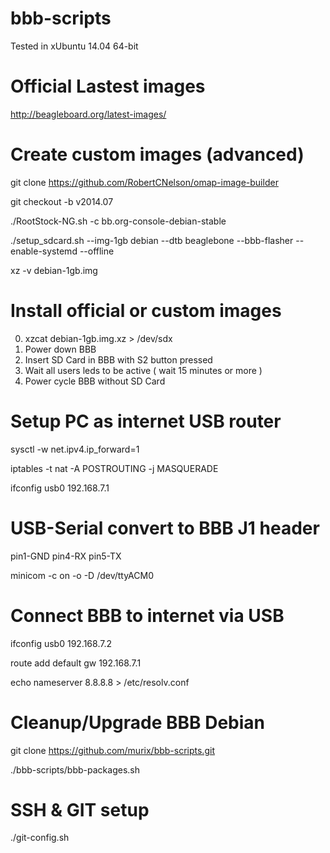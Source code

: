 bbb-scripts
===========

Tested in xUbuntu 14.04 64-bit

Official Lastest images
=======================
http://beagleboard.org/latest-images/

Create custom images (advanced)
===============================

git clone https://github.com/RobertCNelson/omap-image-builder

git checkout -b v2014.07

./RootStock-NG.sh -c bb.org-console-debian-stable

./setup_sdcard.sh --img-1gb debian --dtb beaglebone --bbb-flasher --enable-systemd --offline

xz -v debian-1gb.img


Install official or custom images
=================================

0. xzcat debian-1gb.img.xz > /dev/sdx
1. Power down BBB
2. Insert SD Card in BBB with S2 button pressed
3. Wait all users leds to be active ( wait 15 minutes or more )
4. Power cycle BBB without SD Card


Setup PC as internet USB router
===============================

sysctl -w net.ipv4.ip_forward=1

iptables -t nat -A POSTROUTING -j MASQUERADE

ifconfig usb0 192.168.7.1

USB-Serial convert to BBB J1 header
===================================

pin1-GND
pin4-RX
pin5-TX

minicom -c on -o -D /dev/ttyACM0


Connect BBB to internet via USB
===============================

ifconfig usb0 192.168.7.2

route add default gw 192.168.7.1

echo nameserver 8.8.8.8 > /etc/resolv.conf

Cleanup/Upgrade BBB Debian
==========================


git clone https://github.com/murix/bbb-scripts.git

./bbb-scripts/bbb-packages.sh


SSH & GIT setup
===============

./git-config.sh







